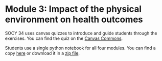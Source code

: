 # Module 3: Impact of the physical environment on health outcomes

SOCY 34 uses canvas quizzes to introduce and guide students through the exercises.  You can find the quiz on the <a href="https://lor.instructure.com/resources/4fad7a74909a4700933e6ff66da28ad8">Canvas Commons</a>.

Students use a single python notebook for all four modules.  You can find a copy <a href="https://colab.research.google.com/drive/1KvnJDTXjggX-Q_KvJAr23R4XfVML0I9K?usp=sharing">here</a> or download it in a [zip file](completed_module/components/socy34_module.zip).
